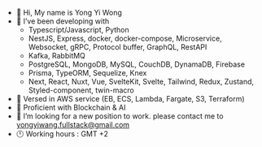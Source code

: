 - 👋 Hi, My name is Yong Yi Wong
- 👀 I’ve been developing with
     * Typescript/Javascript, Python
     * NestJS, Express, docker, docker-compose, Microservice, Websocket, gRPC, Protocol buffer, GraphQL, RestAPI
     * Kafka, RabbitMQ
     * PostgreSQL, MongoDB, MySQL, CouchDB, DynamaDB, Firebase
     * Prisma, TypeORM, Sequelize, Knex
     * Next, React, Nuxt, Vue, SvelteKit, Svelte, Tailwind, Redux, Zustand, Styled-component, twin-macro
- 📀 Versed in AWS service (EB, ECS, Lambda, Fargate, S3, Terraform)
- 📀 Proficient with Blockchain & AI 
- 🙂 I’m looking for a new position to work. please contact me to yongyiwang.fullstack@gmail.com
- 🕛 Working hours : GMT +2


<!---
yongyiwong/yongyiwong is a ✨ special ✨ repository because its `README.md` (this file) appears on your GitHub profile.
You can click the Preview link to take a look at your changes.
--->
